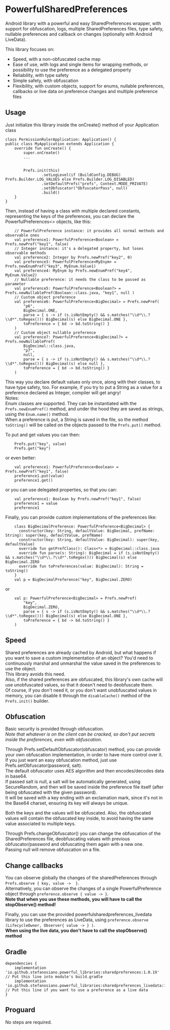 PowerfulSharedPreferences
=========================
Android library with a powerful and easy SharedPreferences wrapper, with support for obfuscation, logs, multiple SharedPreferences files, type safety, nullable preferences and callback on changes (optionally with Android LiveData).  
  
  
This library focuses on:  
- Speed, with a non-obfuscated cache map  
- Ease of use, with logs and single items for wrapping methods, or possibility to use the preference as a delegated property  
- Reliability, with type safety  
- Simple safety, with obfuscation  
- Flexibility, with custom objects, support for enums, nullable preferences, callbacks or live data on preference changes and multiple preference files  
  
  
Usage
-----
  
Just initialize this library inside the onCreate() method of your Application class  
  
```
class PermissionRulerApplication: Application() {
public class MyApplication extends Application {
    override fun onCreate() {
        super.onCreate()
        ...
        

        Prefs.init(this)
                .setLogLevel(if (BuildConfig.DEBUG) Prefs.Builder.LOG_VALUES else Prefs.Builder.LOG_DISABLED)
                .setDefaultPrefs("prefs", Context.MODE_PRIVATE)
                .setObfuscator("ObfuscatorPass", null)
                .build()
    }
}  
```
  
  
Then, instead of having a class with multiple declared constants, representing the keys of the preferences, you can declare the PowerfulPreferences<> objects, like this:

```
    // PowerfulPreference instance: it provides all normal methods and observable ones  
    val preference1: PowerfulPreference<Boolean> = Prefs.newPref("key1", false)
    // Integer instance: it's a delegated property, but loses observable methods  
    val preference2: Integer by Prefs.newPref("key2", 0)
    val preference3: PowerfulPreference<MyEnym> = Prefs.newEnumPref("key3", MyEnum.Value1)
    val preference4: MyEnym by Prefs.newEnumPref("key4", MyEnum.Value2)
    // Nullable preference: it needs the class to be passed as parameter
    val preference5: PowerfulPreference<Boolean?> = Prefs.newNullablePref(Boolean::class.java, "key1", null )
    // Custom object preference
    val preference6: PowerfulPreference<BigDecimal> = Prefs.newPref(
        "p6",
        BigDecimal.ONE,
        parse = { s -> if (s.isNotEmpty() && s.matches("\\d*\\.?\\d*".toRegex())) BigDecimal(s) else BigDecimal.ONE },
        toPreference = { bd -> bd.toString() }
    )
    // Custom object nullable preference
    val preference7: PowerfulPreference<BigDecimal?> = Prefs.newNullablePref(
        BigDecimal::class.java,
        "p7",
        null,
        parse = { s -> if (s.isNotEmpty() && s.matches("\\d*\\.?\\d*".toRegex())) BigDecimal(s) else null },
        toPreference = { bd -> bd.toString() }
    )
```
  
This way you declare default values only once, along with their classes, to have type safety, too. For example, if you try to put a String as a value for a preference declared as Integer, compiler will get angry!  
Notes:  
Enum classes are supported. They can be instantiated with the ```Prefs.newEnumPref()``` method, and under the hood they are saved as strings, using the ```Enum.name()``` method.  
When a preference is put, a String is saved in the file, so the method ```toString()``` will be called on the objects passed to the ```Prefs.put()``` method.  
  
To put and get values you can then:  

```
    Prefs.put("key", value)
    Prefs.get("key")
```
or even better:  

```
    val preference1: PowerfulPreference<Boolean> = Prefs.newPref("key1", false)
    preference1.put(value)
    preference1.get()
```
or you can use delegated properties, so that you can:    

```
    val preference1: Boolean by Prefs.newPref("key1", false)
    preference1 = value
    preference1
```
  
  
  
Finally, you can provide custom implementations of the preferences like:
  
```
    class BigDecimalPreference: PowerfulPreference<BigDecimal> {
      constructor(key: String, defaultValue: BigDecimal, prefName: String): super(key, defaultValue, prefName)
      constructor(key: String, defaultValue: BigDecimal): super(key, defaultValue)
      override fun getPrefClass(): Class<*> = BigDecimal::class.java
      override fun parse(s: String): BigDecimal = if (s.isNotEmpty() && s.matches("\\d*\\.?\\d*".toRegex())) BigDecimal(s) else BigDecimal.ZERO
      override fun toPreferences(value: BigDecimal): String = toString()
    }
    val p = BigDecimalPreference("key", BigDecimal.ZERO)
```
  
or  
```
    val p: PowerfulPreference<BigDecimal> = Prefs.newPref(
        "key",
        BigDecimal.ZERO,
        parse = { s -> if (s.isNotEmpty() && s.matches("\\d*\\.?\\d*".toRegex())) BigDecimal(s) else BigDecimal.ONE },
        toPreference = { bd -> bd.toString() }
    )
```
  
  
Speed
-----
  
Shared preferences are already cached by Android, but what happens if you want to save a custom implementation of an object? You'd need to continuously marshal and unmarshal the value saved in the preferences to use the object.  
This library avoids this need.  
Also, if the shared preferences are obfuscated, this library's own cache will use unobfuscated values, so that it doesn't need to deobfuscate them.  
Of course, if you don't need it, or you don't want unobfuscated values in memory, you can disable it through the ```disableCache()``` method of the ```Prefs.init()``` builder.  
  
  
  
  
Obfuscation
-----------
  
Basic security is provided through obfuscation.  
*Note that whatever is on the client can be cracked, so don't put secrets inside the preferences, even with obfuscation.*  
  
Through Prefs.setDefaultObfuscator(obfuscator) method, you can provide your own obfuscation implementation, in order to have more control over it.  
If you just want an easy obfuscation method, just use Prefs.setObfuscator(password, salt).  
The default obfuscator uses AES algorithm and then encodes/decodes data in base64.  
If passed salt is null, a salt will be automatically generated, using SecureRandom, and then will be saved inside the preference file itself (after being obfuscated with the given password).  
It will be saved with a key ending with an exclamation mark, since it's not in the Base64 charset, ensuring its key will always be unique.  
  
Both the keys and the values will be obfuscated. Also, the obfuscated values will contain the obfuscated key inside, to avoid having the same value associated to multiple keys.  
  
Through Prefs.changeObfuscator() you can change the obfuscation of the SharedPreferences file, deobfuscating values with previous obfuscator/password and obfuscating them again with a new one.  
Passing null will remove obfuscation on a file.  
  
  
  
  
Change callbacks
----------------
  
You can observe globally the changes of the sharedPreferences through ```Prefs.observe { key, value ->  }```.  
Alternatively, you can observe the changes of a single PowerfulPreference object through ```preference.observe { value -> }```.  
**Note that when you use these methods, you will have to call the stopObserve() method!**  
  
Finally, you can use the provided powerfulsharedpreferences_livedata library to use the preferences as LiveData, using ```preference.observe (LifecycleOwner, Observer{ value -> } )```.  
**When using the live data, you don't have to call the stopObserve() method**  
  
  
  
  
  
Gradle
------
  
```
dependencies {
    implementation 'io.github.stefanosiano.powerful_libraries:sharedpreferences:1.0.19' // Put this line into module's build.gradle
    implementation 'io.github.stefanosiano.powerful_libraries:sharedpreferences_livedata:1.0.6' // Put this line if you want to use a preference as a live data
}
```
  
  
Proguard
--------
No steps are required.  
  

